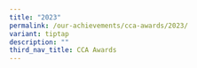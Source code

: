 ```yaml
---
title: "2023"
permalink: /our-achievements/cca-awards/2023/
variant: tiptap
description: ""
third_nav_title: CCA Awards
---
```

